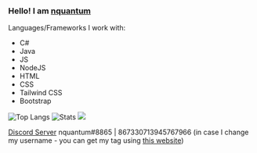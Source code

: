 ### Hello! I am <a href="https://nquantum.best">nquantum</a>

Languages/Frameworks I work with:
<ul>
    <li>C#</li>  
    <li>Java</li>   
    <li>JS</li>
    <li>NodeJS</li>
    <li>HTML</li>
    <li>CSS</li>
    <li>Tailwind CSS</li>
    <li>Bootstrap</li>
</ul>

![Top Langs](https://github-readme-stats.vercel.app/api/top-langs/?username=intexception&langs_count=8)
![Stats](https://github-readme-stats.vercel.app/api?username=intexception&show_icons=true&theme=radical)
![](https://komarev.com/ghpvc/?username=intexception)


<a href="https://discord.gg/9Zq4BEBU4s">Discord Server</a>
nquantum#8865 | 867330713945767966 (in case I change my username - you can get my tag using <a href="https://discord.id">this website</a>)

